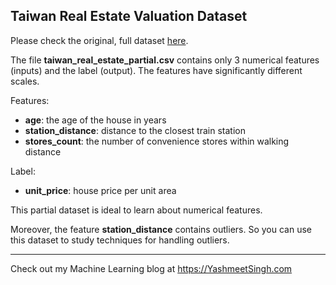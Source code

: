 ## Taiwan Real Estate Valuation Dataset

Please check the original, full dataset [here](https://archive.ics.uci.edu/ml/datasets/Real+estate+valuation+data+set).

The file __taiwan_real_estate_partial.csv__ contains only 3 numerical features (inputs) and the label (output). The features have significantly different scales. 

Features: 
* __age__: the age of the house in years
* __station_distance__: distance to the closest train station
* __stores_count__: the number of convenience stores within walking distance

Label: 
* __unit_price__: house price per unit area

This partial dataset is ideal to learn about numerical features. 

Moreover, the feature __station_distance__ contains outliers. So you can use this dataset to study techniques for handling outliers.

-------

Check out my Machine Learning blog at https://YashmeetSingh.com